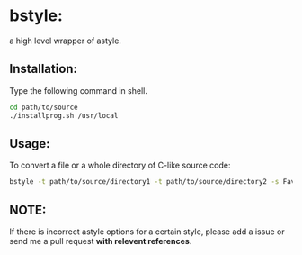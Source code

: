 # bstyle:
a high level wrapper of astyle.

## Installation:

Type the following command in shell.

```bash
cd path/to/source
./installprog.sh /usr/local
```

## Usage:

To convert a file or a whole directory of C-like source code:

```bash
bstyle -t path/to/source/directory1 -t path/to/source/directory2 -s FavoriteStyle
```



## NOTE:

If there is incorrect astyle options for a certain style, please add a issue or send me a pull request **with relevent references**.
